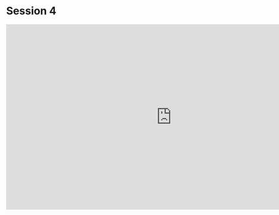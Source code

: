 # Session 4
<iframe width="885" height="498" src="https://www.youtube.com/embed/jjPq5Sj-t1M" title="YouTube video player" frameborder="0" allow="accelerometer; autoplay; clipboard-write; encrypted-media; gyroscope; picture-in-picture" allowfullscreen></iframe>
